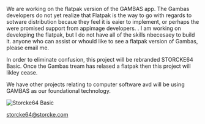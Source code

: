 We are working on the flatpak version of the GAMBAS app. The Gambas developers do not yet realize that Flatpak is the way to go with regards to sotware distribution becaue they feel it is eaier to implement, or perhaps the were promised support from appimage developers. 
. 
I am working on developing the flatpak, but I do not have all of the skills nbecesaey to build it.
anyone who can assist or whould like to see a flatpak version of Gambas, please email me. 

In order to eliminate confusion, this project will be rebranded STORCKE64 Basic. 
Once the Gambas tream has relased  a flatpak then this project will likley cease. 

We have other projects relating to computer software avd will be using GAMBAS as our foundational technology. 


![Storcke64 Basic](https://user-images.githubusercontent.com/127038157/223004329-8dec3c67-2fb6-4b93-8fa6-ebc3a602bd06.png)

storcke64@storcke.com



